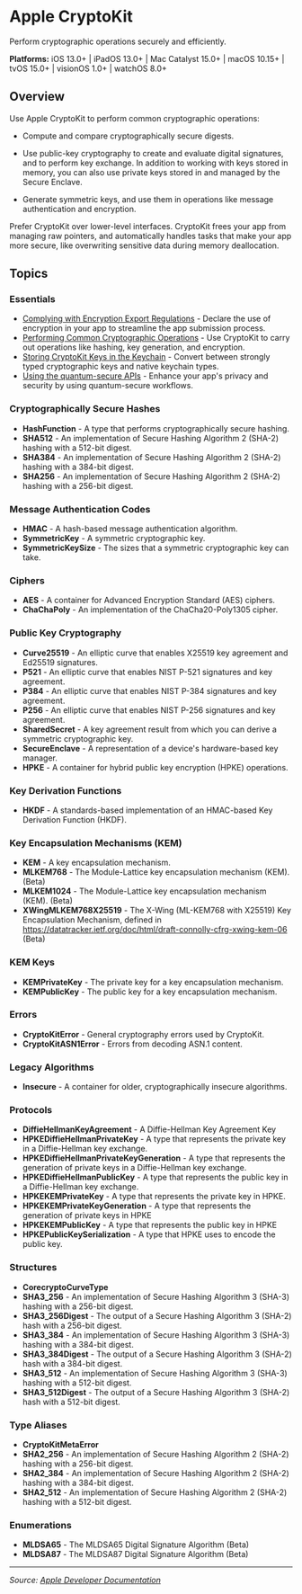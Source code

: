 # Apple CryptoKit

Perform cryptographic operations securely and efficiently.

**Platforms:** iOS 13.0+ | iPadOS 13.0+ | Mac Catalyst 15.0+ | macOS 10.15+ | tvOS 15.0+ | visionOS 1.0+ | watchOS 8.0+

## Overview

Use Apple CryptoKit to perform common cryptographic operations:

- Compute and compare cryptographically secure digests.

- Use public-key cryptography to create and evaluate digital signatures, and to perform key exchange. In addition to working with keys stored in memory, you can also use private keys stored in and managed by the Secure Enclave.

- Generate symmetric keys, and use them in operations like message authentication and encryption.

Prefer CryptoKit over lower-level interfaces. CryptoKit frees your app from managing raw pointers, and automatically handles tasks that make your app more secure, like overwriting sensitive data during memory deallocation.

## Topics

### Essentials
- [Complying with Encryption Export Regulations](https://developer.apple.com/documentation/cryptokit/complying_with_encryption_export_regulations) - Declare the use of encryption in your app to streamline the app submission process.
- [Performing Common Cryptographic Operations](https://developer.apple.com/documentation/cryptokit/performing_common_cryptographic_operations) - Use CryptoKit to carry out operations like hashing, key generation, and encryption.
- [Storing CryptoKit Keys in the Keychain](https://developer.apple.com/documentation/cryptokit/storing_cryptokit_keys_in_the_keychain) - Convert between strongly typed cryptographic keys and native keychain types.
- [Using the quantum-secure APIs](https://developer.apple.com/documentation/cryptokit/using_the_quantum-secure_apis) - Enhance your app's privacy and security by using quantum-secure workflows.

### Cryptographically Secure Hashes
- **HashFunction** - A type that performs cryptographically secure hashing.
- **SHA512** - An implementation of Secure Hashing Algorithm 2 (SHA-2) hashing with a 512-bit digest.
- **SHA384** - An implementation of Secure Hashing Algorithm 2 (SHA-2) hashing with a 384-bit digest.
- **SHA256** - An implementation of Secure Hashing Algorithm 2 (SHA-2) hashing with a 256-bit digest.

### Message Authentication Codes
- **HMAC** - A hash-based message authentication algorithm.
- **SymmetricKey** - A symmetric cryptographic key.
- **SymmetricKeySize** - The sizes that a symmetric cryptographic key can take.

### Ciphers
- **AES** - A container for Advanced Encryption Standard (AES) ciphers.
- **ChaChaPoly** - An implementation of the ChaCha20-Poly1305 cipher.

### Public Key Cryptography
- **Curve25519** - An elliptic curve that enables X25519 key agreement and Ed25519 signatures.
- **P521** - An elliptic curve that enables NIST P-521 signatures and key agreement.
- **P384** - An elliptic curve that enables NIST P-384 signatures and key agreement.
- **P256** - An elliptic curve that enables NIST P-256 signatures and key agreement.
- **SharedSecret** - A key agreement result from which you can derive a symmetric cryptographic key.
- **SecureEnclave** - A representation of a device's hardware-based key manager.
- **HPKE** - A container for hybrid public key encryption (HPKE) operations.

### Key Derivation Functions
- **HKDF** - A standards-based implementation of an HMAC-based Key Derivation Function (HKDF).

### Key Encapsulation Mechanisms (KEM)
- **KEM** - A key encapsulation mechanism.
- **MLKEM768** - The Module-Lattice key encapsulation mechanism (KEM). (Beta)
- **MLKEM1024** - The Module-Lattice key encapsulation mechanism (KEM). (Beta)
- **XWingMLKEM768X25519** - The X-Wing (ML-KEM768 with X25519) Key Encapsulation Mechanism, defined in https://datatracker.ietf.org/doc/html/draft-connolly-cfrg-xwing-kem-06 (Beta)

### KEM Keys
- **KEMPrivateKey** - The private key for a key encapsulation mechanism.
- **KEMPublicKey** - The public key for a key encapsulation mechanism.

### Errors
- **CryptoKitError** - General cryptography errors used by CryptoKit.
- **CryptoKitASN1Error** - Errors from decoding ASN.1 content.

### Legacy Algorithms
- **Insecure** - A container for older, cryptographically insecure algorithms.

### Protocols
- **DiffieHellmanKeyAgreement** - A Diffie-Hellman Key Agreement Key
- **HPKEDiffieHellmanPrivateKey** - A type that represents the private key in a Diffie-Hellman key exchange.
- **HPKEDiffieHellmanPrivateKeyGeneration** - A type that represents the generation of private keys in a Diffie-Hellman key exchange.
- **HPKEDiffieHellmanPublicKey** - A type that represents the public key in a Diffie-Hellman key exchange.
- **HPKEKEMPrivateKey** - A type that represents the private key in HPKE.
- **HPKEKEMPrivateKeyGeneration** - A type that represents the generation of private keys in HPKE
- **HPKEKEMPublicKey** - A type that represents the public key in HPKE
- **HPKEPublicKeySerialization** - A type that HPKE uses to encode the public key.

### Structures
- **CorecryptoCurveType**
- **SHA3_256** - An implementation of Secure Hashing Algorithm 3 (SHA-3) hashing with a 256-bit digest.
- **SHA3_256Digest** - The output of a Secure Hashing Algorithm 3 (SHA-2) hash with a 256-bit digest.
- **SHA3_384** - An implementation of Secure Hashing Algorithm 3 (SHA-3) hashing with a 384-bit digest.
- **SHA3_384Digest** - The output of a Secure Hashing Algorithm 3 (SHA-2) hash with a 384-bit digest.
- **SHA3_512** - An implementation of Secure Hashing Algorithm 3 (SHA-3) hashing with a 512-bit digest.
- **SHA3_512Digest** - The output of a Secure Hashing Algorithm 3 (SHA-2) hash with a 512-bit digest.

### Type Aliases
- **CryptoKitMetaError**
- **SHA2_256** - An implementation of Secure Hashing Algorithm 2 (SHA-2) hashing with a 256-bit digest.
- **SHA2_384** - An implementation of Secure Hashing Algorithm 2 (SHA-2) hashing with a 384-bit digest.
- **SHA2_512** - An implementation of Secure Hashing Algorithm 2 (SHA-2) hashing with a 512-bit digest.

### Enumerations
- **MLDSA65** - The MLDSA65 Digital Signature Algorithm (Beta)
- **MLDSA87** - The MLDSA87 Digital Signature Algorithm (Beta)

---

*Source: [Apple Developer Documentation](https://developer.apple.com/documentation/CryptoKit)*